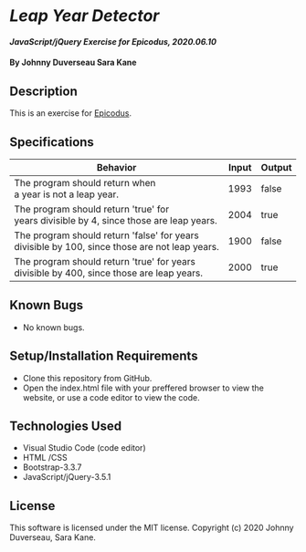 # _Leap Year Detector_

#### _JavaScript/jQuery Exercise for Epicodus, 2020.06.10_

#### By **Johnny Duverseau Sara Kane**

## Description
This is an exercise for [Epicodus](https://www.epicodus.com/).

## Specifications

| Behavior                                                                                          | Input | Output |
|---------------------------------------------------------------------------------------------------|-------|--------|
| The program should return when <br>a year is not a leap year.                                     | 1993  | false  |
| The program should return 'true' for <br>years divisible by 4, since those are leap years.        | 2004  | true   |
| The program should return 'false' for years <br>divisible by 100, since those are not leap years. | 1900  | false  |
| The program should return 'true' for years <br>divisible by 400, since those are leap years.      | 2000  | true   |

## Known Bugs
* No known bugs.   

## Setup/Installation Requirements
* Clone this repository from GitHub.
* Open the index.html file with your preffered browser to view the website, or use a code editor to view the code.

## Technologies Used
* Visual Studio Code (code editor)
* HTML /CSS
* Bootstrap-3.3.7
* JavaScript/jQuery-3.5.1

## License
This software is licensed under the MIT license. Copyright (c) 2020 Johnny Duverseau, Sara Kane.